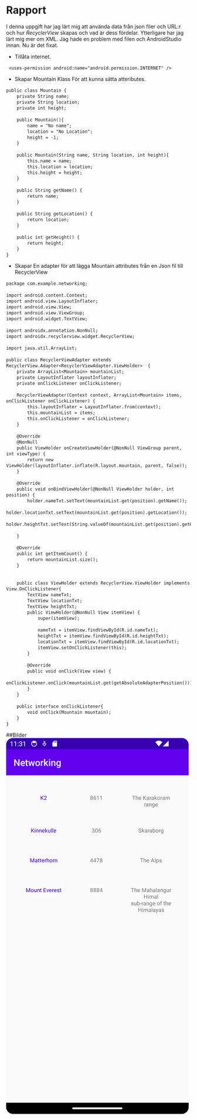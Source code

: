 
# Rapport

I denna uppgift har jag lärt mig att använda data från json filer och URL:r och hur *RecyclerView* skapas och vad är dess fördelar.
Ytterligare har jag lärt mig mer om XML.
Jag hade en problem med filen och AndroidStudio innan. Nu är det fixat.

- Tillåta internet.
```
 <uses-permission android:name="android.permission.INTERNET" />
```

- Skapar Mountain Klass För att kunna sätta atteributes.
```
public class Mountain {
    private String name;
    private String location;
    private int height;

    public Mountain(){
        name = "No name";
        location = "No Location";
        height = -1;
    }

    public Mountain(String name, String location, int height){
        this.name = name;
        this.location = location;
        this.height = height;
    }

    public String getName() {
        return name;
    }

    public String getLocation() {
        return location;
    }

    public int getHeight() {
        return height;
    }
}
```


- Skapar En adapter för att lägga Mountain attributes från en Json fil till RecyclerView
```
package com.example.networking;

import android.content.Context;
import android.view.LayoutInflater;
import android.view.View;
import android.view.ViewGroup;
import android.widget.TextView;

import androidx.annotation.NonNull;
import androidx.recyclerview.widget.RecyclerView;

import java.util.ArrayList;

public class RecyclerViewAdapter extends RecyclerView.Adapter<RecyclerViewAdapter.ViewHolder>  {
    private ArrayList<Mountain> mountainList;
    private LayoutInflater layoutInflater;
    private onClickListener onClickListener;

    RecyclerViewAdapter(Context context, ArrayList<Mountain> items, onClickListener onClickListener) {
        this.layoutInflater = LayoutInflater.from(context);
        this.mountainList = items;
        this.onClickListener = onClickListener;
    }

    @Override
    @NonNull
    public ViewHolder onCreateViewHolder(@NonNull ViewGroup parent, int viewType) {
        return new ViewHolder(layoutInflater.inflate(R.layout.mountain, parent, false));
    }

    @Override
    public void onBindViewHolder(@NonNull ViewHolder holder, int position) {
        holder.nameTxt.setText(mountainList.get(position).getName());
        holder.locationTxt.setText(mountainList.get(position).getLocation());
        holder.heightTxt.setText(String.valueOf(mountainList.get(position).getHeight()));

    }

    @Override
    public int getItemCount() {
        return mountainList.size();
    }


    public class ViewHolder extends RecyclerView.ViewHolder implements View.OnClickListener{
        TextView nameTxt;
        TextView locationTxt;
        TextView heightTxt;
        public ViewHolder(@NonNull View itemView) {
            super(itemView);

            nameTxt = itemView.findViewById(R.id.nameTxt);
            heightTxt = itemView.findViewById(R.id.heightTxt);
            locationTxt = itemView.findViewById(R.id.locationTxt);
            itemView.setOnClickListener(this);
        }

        @Override
        public void onClick(View view) {
            onClickListener.onClick(mountainList.get(getAbsoluteAdapterPosition()));
        }
    }

    public interface onClickListener{
        void onClick(Mountain mountain);
    }
}
```

##Bilder
![Screenshot_20240430_233121.png](Screenshot_20240430_233121.png)
